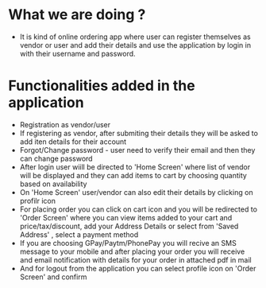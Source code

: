 # What we are doing ?
- It is kind of online ordering app where user can register themselves as vendor or user and add their details and use the application by login in with their username and password.

# Functionalities added in the application
- Registration as vendor/user
- If registering as vendor, after submiting their details they will be asked to add iten details for their account
- Forgot/Change password - user need to verify their email and then they can change password
- After login user wiill be directed to 'Home Screen' where list of vendor will be displayed and they can add items to cart by choosing quantity based on availability
- On 'Home Screen' user/vendor can also edit their details by clicking on profilr icon
- For placing order you can click on cart icon and you will be redirected to 'Order Screen' where you can view items added to your cart and price/tax/discount, add your Address Details or select from 'Saved Address' , select a payment method
- If you are choosing GPay/Paytm/PhonePay you will recive an SMS message to your mobile and after placing your order you will receive and email notification with details for your order in attached pdf in mail
- And for logout from the application you can select profile icon on 'Order Screen' and confirm
